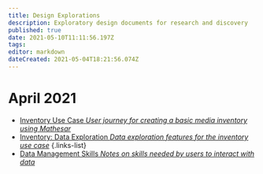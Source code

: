 ```yaml
---
title: Design Explorations
description: Exploratory design documents for research and discovery
published: true
date: 2021-05-10T11:11:56.197Z
tags: 
editor: markdown
dateCreated: 2021-05-04T18:21:56.074Z
---
```


# April 2021

- [Inventory Use Case *User journey for creating a basic media inventory using Mathesar*](/design/exploration/use-cases/inventory-use-case)
- [Inventory: Data Exploration *Data exploration features for the inventory use case*](/design/exploration/inventory-data-exploration)
{.links-list}
- [Data Management Skills *Notes on skills needed by users to interact with data*](/design/exploration/data-management-skills)